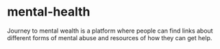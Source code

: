 # mental-health
Journey to mental wealth is a platform where people can find links about different forms of mental abuse and resources of how they can get help.
